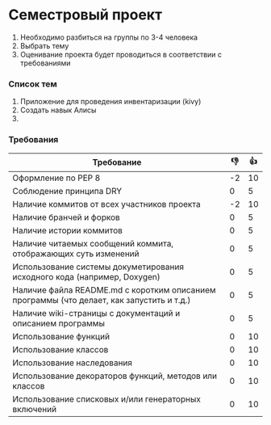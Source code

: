 # Семестровый проект

1. Необходимо разбиться на группы по 3-4 человека
2. Выбрать тему
3. Оценивание проекта будет проводиться в соответствии с требованиями

### Список тем
1. Приложение для проведения инвентаризации (kivy)
2. Создать навык Алисы
3. 

### Требования
| Требование | :-1: | :+1: |
|------------|------|------|
|Оформление по PEP 8| -2 |10|
|Соблюдение принципа DRY|0|5|
|Наличие коммитов от всех участников проекта| -2 |10|
|Наличие бранчей и форков|0|5|
|Наличие истории коммитов|0|5|
|Наличие читаемых сообщений коммита, отображающих суть изменений|0|5|
|Использование системы докуметирования исходного кода (например, Doxygen)|0|5|
|Наличие файла README.md с коротким описанием программы (что делает, как запустить и т.д.)|0|5|
|Наличие wiki-страницы с документаций и описанием программы|0|5|
|Использование функций|0|10|
|Использование классов|0|10|
|Использование наследования|0|10|
|Использование декораторов функций, методов или классов|0|10|
|Использование списковых и/или генераторных включений|0|10|

